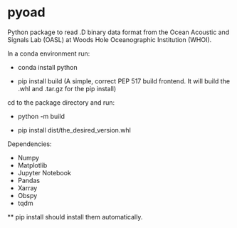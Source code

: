 # pyoad
Python package to read .D binary data format from the Ocean Acoustic and Signals Lab (OASL) at Woods Hole Oceanographic Institution (WHOI).

In a conda environment run:

- conda install python 

- pip install build (A simple, correct PEP 517 build frontend. It will build the .whl and .tar.gz for the pip install)

cd to the package directory and run:

- python -m build

- pip install dist/the_desired_version.whl



Dependencies:

- Numpy
- Matplotlib
- Jupyter Notebook
- Pandas
- Xarray
- Obspy
- tqdm

** pip install should install them automatically.


